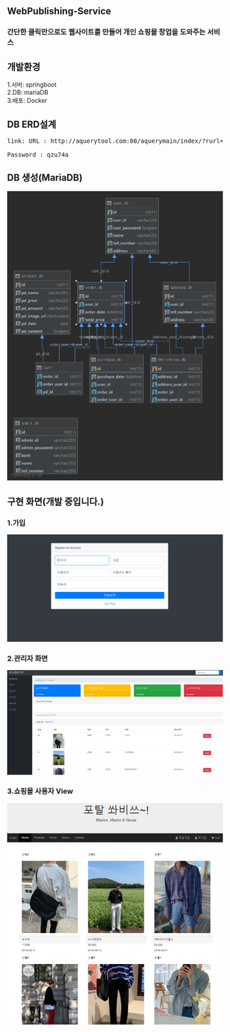 ## WebPublishing-Service

### 간단한 클릭만으로도 웹사이트를 만들어 개인 쇼핑몰 창업을 도와주는 서비스

## 개발환경
1.서버: springboot <br>
2.DB: mariaDB<br>
3.배포: Docker<br>

## DB ERD설계<br>
<pre>
link: URL : http://aquerytool.com:80/aquerymain/index/?rurl=eff3c5ad-c895-47c2-a302-a178c9319472& <br>
Password : qzu74a
</pre>
## DB 생성(MariaDB)
![ex_screenshot](./img/shopping_mall@localhost.png)  


## 구현 화면(개발 중입니다.)

### 1.가입 
![ex_screenshot](./img/Account.PNG)


### 2.관리자 화면
![ex_screenshot](./img/dashboard.PNG)  

### 3.쇼핑몰 사용자 View
![ex_screenshot](./img/home.PNG)  

